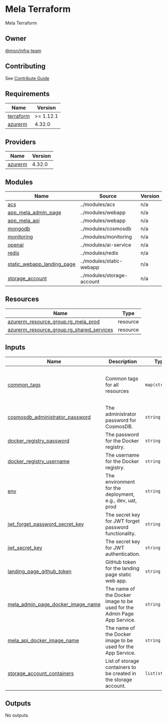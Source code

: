 # Mela Terraform

Mela Terraform

## Owner

[@msn/infra-team](CODEOWNERS)

## Contributing

See [Contribute Guide](/CONTRIBUTING.md)

<!-- BEGIN_TF_DOCS -->
## Requirements

| Name | Version |
|------|---------|
| <a name="requirement_terraform"></a> [terraform](#requirement\_terraform) | >= 1.12.1 |
| <a name="requirement_azurerm"></a> [azurerm](#requirement\_azurerm) | 4.32.0 |

## Providers

| Name | Version |
|------|---------|
| <a name="provider_azurerm"></a> [azurerm](#provider\_azurerm) | 4.32.0 |

## Modules

| Name | Source | Version |
|------|--------|---------|
| <a name="module_acs"></a> [acs](#module\_acs) | ../modules/acs | n/a |
| <a name="module_app_mela_admin_page"></a> [app\_mela\_admin\_page](#module\_app\_mela\_admin\_page) | ../modules/webapp | n/a |
| <a name="module_app_mela_api"></a> [app\_mela\_api](#module\_app\_mela\_api) | ../modules/webapp | n/a |
| <a name="module_mongodb"></a> [mongodb](#module\_mongodb) | ../modules/cosmosdb | n/a |
| <a name="module_monitoring"></a> [monitoring](#module\_monitoring) | ../modules/monitoring | n/a |
| <a name="module_openai"></a> [openai](#module\_openai) | ../modules/ai-service | n/a |
| <a name="module_redis"></a> [redis](#module\_redis) | ../modules/redis | n/a |
| <a name="module_static_webapp_landing_page"></a> [static\_webapp\_landing\_page](#module\_static\_webapp\_landing\_page) | ../modules/static-webapp | n/a |
| <a name="module_storage_account"></a> [storage\_account](#module\_storage\_account) | ../modules/storage-account | n/a |

## Resources

| Name | Type |
|------|------|
| [azurerm_resource_group.rg_mela_prod](https://registry.terraform.io/providers/hashicorp/azurerm/4.32.0/docs/resources/resource_group) | resource |
| [azurerm_resource_group.rg_shared_services](https://registry.terraform.io/providers/hashicorp/azurerm/4.32.0/docs/resources/resource_group) | resource |

## Inputs

| Name | Description | Type | Default | Required |
|------|-------------|------|---------|:--------:|
| <a name="input_common_tags"></a> [common\_tags](#input\_common\_tags) | Common tags for all resources | `map(string)` | <pre>{<br/>  "app_name": "mela",<br/>  "app_owner": "mela-team",<br/>  "created_by": "tient"<br/>}</pre> | no |
| <a name="input_cosmosdb_administrator_password"></a> [cosmosdb\_administrator\_password](#input\_cosmosdb\_administrator\_password) | The administrator password for CosmosDB. | `string` | n/a | yes |
| <a name="input_docker_registry_password"></a> [docker\_registry\_password](#input\_docker\_registry\_password) | The password for the Docker registry. | `string` | n/a | yes |
| <a name="input_docker_registry_username"></a> [docker\_registry\_username](#input\_docker\_registry\_username) | The username for the Docker registry. | `string` | n/a | yes |
| <a name="input_env"></a> [env](#input\_env) | The environment for the deployment, e.g., dev, uat, prod | `string` | n/a | yes |
| <a name="input_jwt_forget_password_secret_key"></a> [jwt\_forget\_password\_secret\_key](#input\_jwt\_forget\_password\_secret\_key) | The secret key for JWT forget password functionality. | `string` | n/a | yes |
| <a name="input_jwt_secret_key"></a> [jwt\_secret\_key](#input\_jwt\_secret\_key) | The secret key for JWT authentication. | `string` | n/a | yes |
| <a name="input_landing_page_github_token"></a> [landing\_page\_github\_token](#input\_landing\_page\_github\_token) | GitHub token for the landing page static web app. | `string` | n/a | yes |
| <a name="input_mela_admin_page_docker_image_name"></a> [mela\_admin\_page\_docker\_image\_name](#input\_mela\_admin\_page\_docker\_image\_name) | The name of the Docker image to be used for the Admin Page App Service. | `string` | n/a | yes |
| <a name="input_mela_api_docker_image_name"></a> [mela\_api\_docker\_image\_name](#input\_mela\_api\_docker\_image\_name) | The name of the Docker image to be used for the App Service. | `string` | n/a | yes |
| <a name="input_storage_account_containers"></a> [storage\_account\_containers](#input\_storage\_account\_containers) | List of storage containers to be created in the storage account. | `list(string)` | `[]` | no |

## Outputs

No outputs.
<!-- END_TF_DOCS -->
